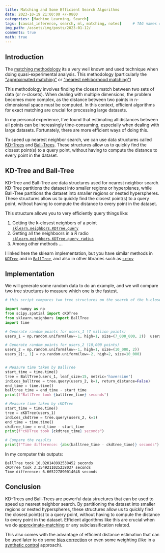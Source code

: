 ```yaml
---
title: Matching and Some Efficient Search Algorithms
date: 2023-10-19 21:00:00 +/-0800
categories: [Machine Learning, Search]
tags: [causal_inference, search, ml, matching, notes]     # TAG names should always be lowercase
img_path: /assets/img/posts/2023-01-12/
comments: true
math: true
---
```

## Introduction 

The [matching methodology][1] its a very well known and used technique when doing quasi-experimental analysis. This methodology (particularly the ["approximated matching"][2] or ["nearest nehiborhood matching"][3])

This methodology involves finding the closest match between two sets of data (or n-closets). When dealing with multiple dimensions, the problem becomes more complex, as the distance between two points in n-dimensional space must be computed. In this context, efficient algorithms for exact matching are crucial for processing large datasets. 

In my personal experience, I've found that estimating all distances between all points can be increasingly time-consuming, especially when dealing with large datasets. Fortunately, there are more efficient ways of doing this.

To speed up nearest neighbor search, we can use data structures called [KD-Trees][4] and [Ball-Trees][5]. These structures allow us to quickly find the closest point(s) to a query point, without having to compute the distance to every point in the dataset.

##  KD-Tree and Ball-Tree

KD-Tree and Ball-Tree are data structures used for nearest neighbor search. KD-Tree partitions the dataset into smaller regions or hyperplanes, while Ball-Tree partitions the dataset into smaller regions or nested hyperspheres. These structures allow us to quickly find the closest point(s) to a query point, without having to compute the distance to every point in the dataset.

This structure allows you to very efficiently query things like:

1. Getting the k-closest neighbors of a point [`sklearn.neighbors.KDTree.query`][6]
2. Getting all the neighboors in a $R$ radio [`sklearn.neighbors.KDTree.query_radius`][7]
3. Among other methods ...

I linked here the sklearn implementation, but you have similar methods in [`KDTree`][8] and in [`BallTree`][9], and also in other libraries such as [`scipy`][10]

## Implementation 
We will generate some random data to do an example, and we will compare two tree structures to measure which one is the fastest.

```python
# this script compares two tree structures on the search of the k-closest neighboors, a very traditional problem on approximated matching 

import numpy as np
from scipy.spatial import cKDTree
from sklearn.neighbors import BallTree
import time

# Generate random points for users_1 (7 million points)
users_1 = np.random.uniform(low=-1, high=1, size=(7_000_000, 2))  users_1[:, 1] = np.random.uniform(low=-2, high=2, size=7_000_000)  

# Generate random points for users_2 (10,000 points)
users_2 = np.random.uniform(low=-1, high=1, size=(10_000, 2))  
users_2[:, 1] = np.random.uniform(low=-2, high=2, size=10_000)  


# Measure time taken by BallTree
start_time = time.time()
tree = BallTree(users_1, leaf_size=15, metric='haversine')
indices_balltree = tree.query(users_2, k=1, return_distance=False)
end_time = time.time()
balltree_time = end_time - start_time
print(f"BallTree took {balltree_time} seconds")

# Measure time taken by cKDTree
start_time = time.time()
tree = cKDTree(users_1)
indices_ckdtree = tree.query(users_2, k=1)
end_time = time.time()
ckdtree_time = end_time - start_time
print(f"cKDTree took {ckdtree_time} seconds")

# Compare the results
print(f"Time difference: {abs(balltree_time - ckdtree_time)} seconds")
```
In my computer this outputs:

    BallTree took 10.020148992538452 seconds
    cKDTree took 3.3549211025238037 seconds
    Time difference: 6.665227890014648 seconds


## Conclusion

KD-Trees and Ball-Trees are powerful data structures that can be used to speed up nearest neighbor search. By partitioning the dataset into smaller regions or nested hyperspheres, these structures allow us to quickly find the closest point(s) to a query point, without having to compute the distance to every point in the dataset. Efficient algorithms like this are crucial when we do [approximate-matching][2] or any subclassification related. 

This also comes with the advantage of efficient distance estimation that can be used later to do some [bias correction][11] or even some weighting (like in a [synthetic control][12] approach).

[1]:<https://mixtape.scunning.com/05-matching_and_subclassification#exact-matching>
[2]: <https://mixtape.scunning.com/05-matching_and_subclassification#approximate-matching>
[3]: <https://mixtape.scunning.com/05-matching_and_subclassification#nearest-neighbor-covariate-matching>
[4]: <https://en.wikipedia.org/wiki/K-d_tree>
[5]: <https://en.wikipedia.org/wiki/Ball_tree>
[6]: <https://scikit-learn.org/stable/modules/generated/sklearn.neighbors.KDTree.html#sklearn.neighbors.KDTree.query>
[7]: <https://scikit-learn.org/stable/modules/generated/sklearn.neighbors.KDTree.html#sklearn.neighbors.KDTree.query_radius>
[8]:<https://scikit-learn.org/stable/modules/generated/sklearn.neighbors.KDTree.html#sklearn.neighbors.KDTree>
[9]:<https://scikit-learn.org/stable/modules/generated/sklearn.neighbors.BallTree.html#sklearn.neighbors.BallTree>
[10]:<https://docs.scipy.org/doc/scipy/reference/spatial.html#nearest-neighbor-queries>
[11]:<https://mixtape.scunning.com/05-matching_and_subclassification#5-3-2-bias-correction>
[12]:<https://pabloazurduy.github.io/posts/synthetic_control/>